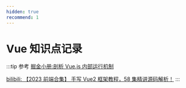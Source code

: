 ```yaml
---
hidden: true
recommend: 1
---
```


# Vue 知识点记录

:::tip 参考
[掘金小册:剖析 Vue.js 内部运行机制](https://juejin.im/book/5a36661851882538e2259c0f)

[bilibili: 【2023 前端合集】 手写 Vue2 框架教程，58 集精讲源码解析！](https://www.bilibili.com/video/BV1Jv4y1q7nE/?p=31&spm_id_from=333.1007.top_right_bar_window_history.content.click&vd_source=6bfbc25c25086da69f4e19afe45acb71)
:::
